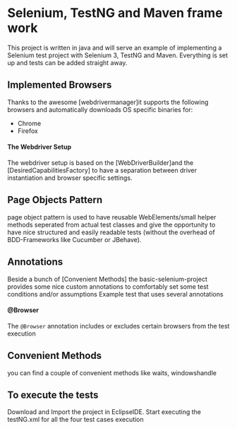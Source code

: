 # Selenium, TestNG and Maven frame work
This project is written in java and will serve an example of implementing a Selenium test project with Selenium 3, TestNG and Maven.
Everything is set up and tests can be added straight away.

## Implemented Browsers
Thanks to the awesome [webdrivermanager]it supports the following browsers and automatically downloads OS specific binaries for:
* Chrome
* Firefox

#### The Webdriver Setup
The webdriver setup is based on the [WebDriverBuilder]and the [DesiredCapabilitiesFactory]
to have a separation between driver instantiation and browser specific settings.

## Page Objects Pattern
page object pattern is used to have reusable WebElements/small helper methods seperated from actual test classes and give the opportunity to have nice structured and easily readable tests (without the overhead of BDD-Frameworks like Cucumber or JBehave).

## Annotations
Beside a bunch of [Convenient Methods] the basic-selenium-project provides some nice custom annotations to comfortably set some test conditions and/or assumptions
Example test that uses several annotations

#### @Browser
The `@Browser` annotation includes or excludes certain browsers from the test execution


## Convenient Methods
you can find a couple of convenient methods like waits, windowshandle

## To execute the tests
Download and Import the project in EclipseIDE. Start executing the testNG.xml for all the four test cases execution
